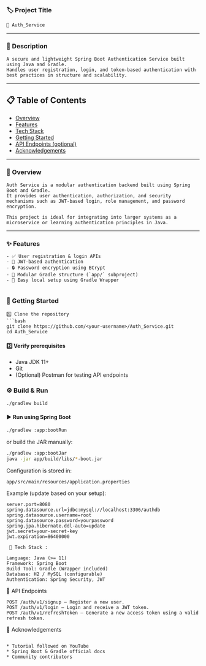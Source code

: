 


### 🏷️ Project Title

```
🔐 Auth_Service
```

---

### 💬 Description

```
A secure and lightweight Spring Boot Authentication Service built using Java and Gradle.  
Handles user registration, login, and token-based authentication with best practices in structure and scalability.

```



---

## 📋 Table of Contents
- [Overview](#overview)
- [Features](#features)
- [Tech Stack](#tech-stack)
- [Getting Started](#getting-started)
- [API Endpoints (optional)](#api-endpoints-optional)
- [Acknowledgements](#acknowledgements)

---
### 🧠 Overview

```
Auth Service is a modular authentication backend built using Spring Boot and Gradle.  
It provides user authentication, authorization, and security mechanisms such as JWT-based login, role management, and password encryption.

This project is ideal for integrating into larger systems as a microservice or learning authentication principles in Java.
```

---
### ✨ Features

```
- ✅ User registration & login APIs  
- 🔑 JWT-based authentication  
- 🔒 Password encryption using BCrypt  
- 🧩 Modular Gradle structure (`app/` subproject)  
- 🧰 Easy local setup using Gradle Wrapper  


```
### 🚀 Getting Started

````
1️⃣ Clone the repository
```bash
git clone https://github.com/<your-username>/Auth_Service.git
cd Auth_Service
````


#### 2️⃣ Verify prerequisites

* Java JDK 11+
* Git
* (Optional) Postman for testing API endpoints



### ⚙️ Build & Run



```bash
./gradlew build
````

#### ▶️ Run using Spring Boot

```bash
./gradlew :app:bootRun
```

or build the JAR manually:

```bash
./gradlew :app:bootJar
java -jar app/build/libs/*-boot.jar
```




Configuration is stored in:

```
app/src/main/resources/application.properties
```

Example (update based on your setup):

```properties
server.port=8080
spring.datasource.url=jdbc:mysql://localhost:3306/authdb
spring.datasource.username=root
spring.datasource.password=yourpassword
spring.jpa.hibernate.ddl-auto=update
jwt.secret=your-secret-key
jwt.expiration=86400000
```




```
 🧰 Tech Stack :

Language: Java (>= 11)  
Framework: Spring Boot  
Build Tool: Gradle (Wrapper included)  
Database: H2 / MySQL (configurable)  
Authentication: Spring Security, JWT  
```

🔗 API Endpoints 
```
POST /auth/v1/signup — Register a new user.
POST /auth/v1/login — Login and receive a JWT token.
POST /auth/v1/refreshToken — Generate a new access token using a valid refresh token.
```


🙏 Acknowledgements
```

* Tutorial followed on YouTube
* Spring Boot & Gradle official docs
* Community contributors
